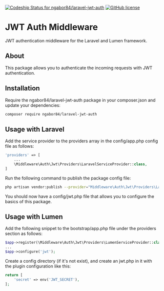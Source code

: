 [ ![Codeship Status for ngabor84/laravel-jwt-auth](https://app.codeship.com/projects/4acd9840-d44b-0136-bbd3-12df9672426a/status?branch=master)](https://app.codeship.com/projects/316531)
[![GitHub license](https://img.shields.io/github/license/ngabor84/laravel-jwt-auth.svg)](https://github.com/ngabor84/laravel-jwt-auth/blob/master/LICENSE)

# JWT Auth Middleware
JWT authentication middleware for the Laravel and Lumen framework.

## About
This package allows you to authenticate the incoming requests with JWT authentication.

## Installation
Require the ngabor84/laravel-jwt-auth package in your composer.json and update your dependencies:
```bash
composer require ngabor84/laravel-jwt-auth
```

## Usage with Laravel
Add the service provider to the providers array in the config/app.php config file as follows:
```php
'providers' => [
    ...
    \Middleware\Auth\Jwt\Providers\LaravelServiceProvider::class,
]
```
Run the following command to publish the package config file:
```bash
php artisan vendor:publish --provider="Middleware\Auth\Jwt\Providers\LaravelServiceProvider"
```
You should now have a config/jwt.php file that allows you to configure the basics of this package.

## Usage with Lumen
Add the following snippet to the bootstrap/app.php file under the providers section as follows:
```php
$app->register(\Middleware\Auth\Jwt\Providers\LumenServiceProvider::class);
...
$app->configure('jwt');
```

Create a config directory (if it's not exist), and create an jwt.php in it with the plugin configuration like this:
```php
return [
    'secret' => env('JWT_SECRET'),
];
```
